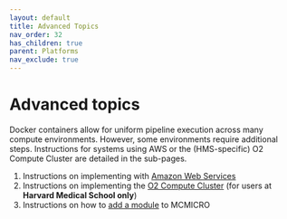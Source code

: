 ```yaml
---
layout: default
title: Advanced Topics
nav_order: 32
has_children: true
parent: Platforms
nav_exclude: true
---
```


# Advanced topics

Docker containers allow for uniform pipeline execution across many compute environments. However, some environments require additional steps. Instructions for systems using AWS or the (HMS-specific) O2 Compute Cluster are detailed in the sub-pages. 

1. Instructions on implementing with [Amazon Web Services](./run-AWS.html)
2. Instructions on implementing the [O2 Compute Cluster](./run-O2.html) (for users at **Harvard Medical School only**) 
3. Instructions on how to [add a module](./adding.html) to MCMICRO 

